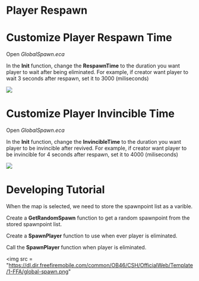 # Player Respawn

# Customize Player Respawn Time

Open *GlobalSpawn.eca*

In the **Init** function, change the **RespawnTime** to the duration you want player to wait after being eliminated. For example, if creator want player to wait 3 seconds after respawn, set it to 3000 (miliseconds)

<img src = "https://dl.dir.freefiremobile.com/common/OB46/CSH/OfficialWeb/Template/1-FFA/respawn.png">

# Customize Player Invincible Time
Open *GlobalSpawn.eca*

In the **Init** function, change the **InvincibleTime** to the duration you want player to be invincible after revived. For example, if creator want player to be invincible for 4 seconds after respawn, set it to 4000 (miliseconds)

<img src = "https://dl.dir.freefiremobile.com/common/OB46/CSH/OfficialWeb/Template/1-FFA/respawn.png">

# Developing Tutorial
When the map is selected, we need to store the spawnpoint list as a varible.

Create a **GetRandomSpawn** function to get a random spawnpoint from the stored spawnpoint list.

Create a **SpawnPlayer** function to use when ever player is eliminated.

Call the **SpawnPlayer** function when player is eliminated.

<img src = "https://dl.dir.freefiremobile.com/common/OB46/CSH/OfficialWeb/Template/1-FFA/global-spawn.png"